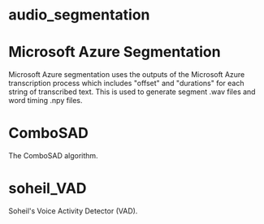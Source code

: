 # audio_segmentation

# Microsoft Azure Segmentation 

Microsoft Azure segmentation uses the outputs of the Microsoft Azure transcription process which includes "offset" and "durations" for each string of transcribed text. This is used to generate segment .wav files and word timing .npy files. 


# ComboSAD 

The ComboSAD algorithm. 



# soheil_VAD 

Soheil's Voice Activity Detector (VAD). 

